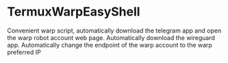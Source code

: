 # TermuxWarpEasyShell
 Convenient warp script, automatically download the telegram app and open the warp robot account web page. Automatically download the wireguard app. Automatically change the endpoint of the warp account to the warp preferred IP
